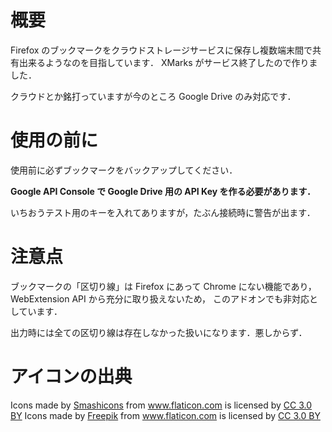 # 概要

Firefox のブックマークをクラウドストレージサービスに保存し複数端末間で共有出来るようなのを目指しています．
XMarks がサービス終了したので作りました．

クラウドとか銘打っていますが今のところ Google Drive のみ対応です．

# 使用の前に

使用前に必ずブックマークをバックアップしてください．

**Google API Console で Google Drive 用の API Key を作る必要があります．**

いちおうテスト用のキーを入れてありますが，たぶん接続時に警告が出ます．

# 注意点

ブックマークの「区切り線」は Firefox にあって Chrome にない機能であり，
WebExtension API から充分に取り扱えないため，
このアドオンでも非対応としています．

出力時には全ての区切り線は存在しなかった扱いになります．悪しからず．


# アイコンの出典

Icons made by <a href="https://www.flaticon.com/authors/smashicons" title="Smashicons">Smashicons</a> from <a href="https://www.flaticon.com/" title="Flaticon">www.flaticon.com</a> is licensed by <a href="http://creativecommons.org/licenses/by/3.0/" title="Creative Commons BY 3.0" target="_blank">CC 3.0 BY</a>
Icons made by <a href="http://www.freepik.com" title="Freepik">Freepik</a> from <a href="https://www.flaticon.com/" title="Flaticon">www.flaticon.com</a> is licensed by <a href="http://creativecommons.org/licenses/by/3.0/" title="Creative Commons BY 3.0" target="_blank">CC 3.0 BY</a>
